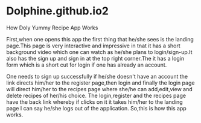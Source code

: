 # Dolphine.github.io2
How Doly Yummy Recipe App Works


First,when one opens this app the first thing that he/she sees is the landing page.This page is very interactive and impressive in tnat it has a short background video which one can watch as he/she plans to login/sign-up.It also has the sign up and sign in at the top right corner.The it has a login form which is a short cut for login if one has already an account.

One needs to sign up successfully if he/she doesn't have an account the link directs him/her to the register page,then login and finally the login page will direct him/her to the recipes page where she/he can add,edit,view and delete recipes of her/his choice.
The login,register and the recipes page have the back link whereby if clicks on it it takes him/her to the landing page  I can say he/she logs out of the application.
So,this is how this app works.
